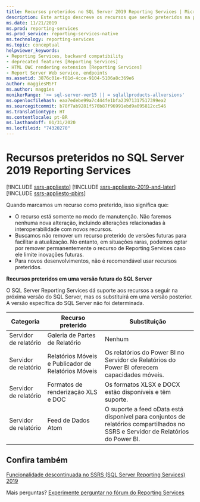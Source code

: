 ```yaml
---
title: Recursos preteridos no SQL Server 2019 Reporting Services | Microsoft Docs
description: Este artigo descreve os recursos que serão preteridos na próxima versão do SQL Server Reporting Services.
ms.date: 11/21/2019
ms.prod: reporting-services
ms.prod_service: reporting-services-native
ms.technology: reporting-services
ms.topic: conceptual
helpviewer_keywords:
- Reporting Services, backward compatibility
- deprecated features [Reporting Services]
- HTML OWC rendering extension [Reporting Services]
- Report Server Web service, endpoints
ms.assetid: 3876c01e-f81d-4cce-9104-5106a8c369e6
author: maggiesMSFT
ms.author: maggies
monikerRange: '>= sql-server-ver15 || = sqlallproducts-allversions'
ms.openlocfilehash: eaa7edebe99a7c444fe1bfa23971317517399ea2
ms.sourcegitcommit: b78f7ab9281f570b87f96991ebd9a095812cc546
ms.translationtype: HT
ms.contentlocale: pt-BR
ms.lasthandoff: 01/31/2020
ms.locfileid: "74320270"
---
```

# <a name="deprecated-features-in-sql-server-2019-reporting-services"></a>Recursos preteridos no SQL Server 2019 Reporting Services

[!INCLUDE [ssrs-appliesto](../includes/ssrs-appliesto.md)] [!INCLUDE [ssrs-appliesto-2019-and-later](../includes/ssrs-appliesto-2019-and-later.md)] [!INCLUDE [ssrs-appliesto-pbirs](../includes/ssrs-appliesto-pbirs.md)]

Quando marcamos um recurso como preterido, isso significa que:

- O recurso está somente no modo de manutenção. Não faremos nenhuma nova alteração, incluindo alterações relacionadas à interoperabilidade com novos recursos.
- Buscamos não remover um recurso preterido de versões futuras para facilitar a atualização. No entanto, em situações raras, podemos optar por remover permanentemente o recurso de Reporting Services caso ele limite inovações futuras.
- Para novos desenvolvimentos, não é recomendável usar recursos preteridos.

**Recursos preteridos em uma versão futura do SQL Server**

O SQL Server Reporting Services dá suporte aos recursos a seguir na próxima versão do SQL Server, mas os substituirá em uma versão posterior. A versão específica do SQL Server não foi determinada.

| **Categoria** | **Recurso preterido** | **Substituição** |
| --- | --- | --- |
| Servidor de relatório | Galeria de Partes de Relatório | Nenhum |
| Servidor de relatório | Relatórios Móveis e Publicador de Relatórios Móveis | Os relatórios do Power BI no Servidor de Relatórios do Power BI oferecem capacidades móveis. |
| Servidor de relatório | Formatos de renderização XLS e DOC | Os formatos XLSX e DOCX estão disponíveis e têm suporte. |
| Servidor de relatório | Feed de Dados Atom | O suporte a feed oData está disponível para conjuntos de relatórios compartilhados no SSRS e Servidor de Relatórios do Power BI. |

## <a name="see-also"></a>Confira também

[Funcionalidade descontinuada no SSRS (SQL Server Reporting Services) 2019](discontinued-functionality-sql-server-reporting-services-2019.md)

Mais perguntas? [Experimente perguntar no fórum do Reporting Services](https://go.microsoft.com/fwlink/?LinkId=620231)
